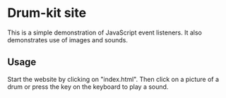 # Drum-kit site

This is a simple demonstration of JavaScript event listeners. It also demonstrates use of images and sounds.



## Usage

Start the website by clicking on "index.html". Then click on a picture of a drum or press the key on the keyboard to play a sound.


